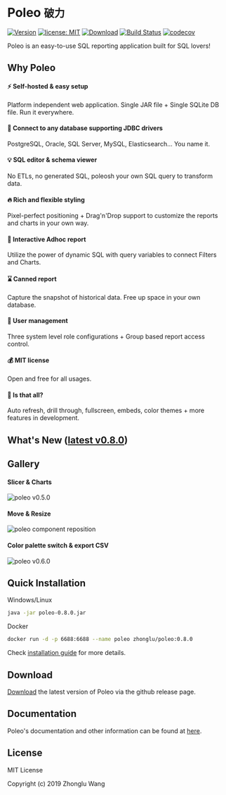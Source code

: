 # **Poleo** `破力`

[![Version](https://img.shields.io/badge/Version-0.8.0-0065FF.svg)](#)
[![license: MIT](https://img.shields.io/badge/license-MIT-FF5630.svg)](https://opensource.org/licenses/MIT)
[![Download](https://img.shields.io/github/downloads/shzlw/poleo/total.svg?color=6554C0)](https://github.com/shzlw/poleo/releases)
[![Build Status](https://travis-ci.org/shzlw/poleo.svg?branch=master)](https://travis-ci.org/shzlw/poleo)
[![codecov](https://codecov.io/gh/shzlw/poleo/branch/master/graph/badge.svg)](https://codecov.io/gh/shzlw/poleo)

Poleo is an easy-to-use SQL reporting application built for SQL lovers!

## Why Poleo

#### :zap: Self-hosted & easy setup
Platform independent web application. Single JAR file + Single SQLite DB file. Run it everywhere.
#### :muscle: Connect to any database supporting JDBC drivers
PostgreSQL, Oracle, SQL Server, MySQL, Elasticsearch... You name it.
#### :bulb: SQL editor & schema viewer
No ETLs, no generated SQL, poleosh your own SQL query to transform data.
#### :fire: Rich and flexible styling<br/>
Pixel-perfect positioning + Drag'n'Drop support to customize the reports and charts in your own way.
#### :bookmark_tabs: Interactive Adhoc report<br/>
Utilize the power of dynamic SQL with query variables to connect Filters and Charts.
#### :hourglass: Canned report<br/>
Capture the snapshot of historical data. Free up space in your own database.
#### :santa: User management<br/>
Three system level role configurations + Group based report access control.
#### :moneybag: MIT license<br/>
Open and free for all usages.
#### :gem: Is that all?
Auto refresh, drill through, fullscreen, embeds, color themes + more features in development.

## What's New ([latest v0.8.0](https://shzlw.github.io/poleo/#/change-logs))

## Gallery

#### Slicer & Charts

![poleo v0.5.0](http://66.228.42.235:8080/slicer.gif)

#### Move & Resize

![poleo component reposition](http://66.228.42.235:8080/move.gif)

#### Color palette switch & export CSV

![poleo v0.6.0](http://66.228.42.235:8080/v0.6.0_new.gif)

## Quick Installation

Windows/Linux

```sh
java -jar poleo-0.8.0.jar
```

Docker

```sh
docker run -d -p 6688:6688 --name poleo zhonglu/poleo:0.8.0
```

Check [installation guide](https://shzlw.github.io/poleo/#/installation) for more details.

## Download

[Download](https://github.com/shzlw/poleo/releases) the latest version of Poleo via the github release page.

## Documentation

Poleo's documentation and other information can be found at [here](https://shzlw.github.io/poleo/).

## License

MIT License

Copyright (c) 2019 Zhonglu Wang